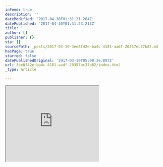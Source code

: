 ```yaml
---
inFeed: true
description: ''
dateModified: '2017-04-30T01:31:21.264Z'
datePublished: '2017-04-30T01:31:23.213Z'
title: ''
author: []
publisher: {}
via: {}
sourcePath: _posts/2017-03-19-3ee8f42e-ba4c-4181-aadf-20357ec37b82.md
hasPage: true
starred: false
datePublishedOriginal: '2017-03-19T05:08:36.897Z'
url: 3ee8f42e-ba4c-4181-aadf-20357ec37b82/index.html
_type: Article

---
```

<iframe src="https://the-grid.github.io/ed-userhtml/?g=eJx9j7EKAjEQRHu_Yt1Ki1yCYKFczsLayg-QNcbk4ELCZpv7e3NYCCJ2w_B4zPRrpeA6ioeLF8-g1LDqCSL7p8UoUo5a17TvakPSQnQuJ12FpHZUy2npbQMmYp4RhDh4sXiTXLCZxhSgsvujeqcfKpqa57MM4Z754dmiQT30mpp92X7OZeYxRIGN2-6MOXy9eQE7-Eny" height="244" style=""></iframe>